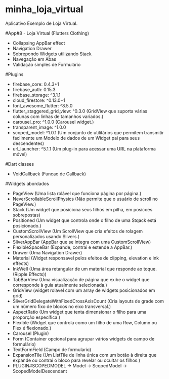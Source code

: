 # minha_loja_virtual

Aplicativo Exemplo de Loja Virtual.

#App#8 - Loja Virtual (Flutters Clothing)
* Collapsing AppBar effect
* Navigation Drawer
* Sobrepondo Widgets utilizando Stack
* Navegação em Abas
* Validação simples de Formulário


#Plugins
* firebase_core: 0.4.3+1
* firebase_auth: 0.15.3
* firebase_storage: ^3.1.1
* cloud_firestore: ^0.13.0+1
* font_awesome_flutter: ^8.5.0
* flutter_staggered_grid_view: ^0.3.0 (GridView que suporta várias colunas 
    com linhas de tamanhos variados.)
* carousel_pro: ^1.0.0 (Carousel widget.)
* transparent_image: ^1.0.0
* scoped_model: ^1.0.1 (Um conjunto de utilitários que 
    permitem transmitir facilmente um Modelo de dados de um Widget pai para seus descendentes)
* url_launcher: ^5.1.1 (Um plug-in para acessar uma URL na plataforma móvel)

#Dart classes
* VoidCallback (Funcao de Callback)

#Widgets abordados
* PageView (Uma lista rolável que funciona página por página.)
* NeverScrollableScrollPhysics (Não permite que o usuário de scroll no PageView.)
* Stack (Um widget que posiciona seus filhos em pilha, em posicoes sobrepostas)
* Positioned (Um widget que controla onde o filho de uma Stqack está posicionado.)
* CustomScrollView (Um ScrollView que cria efeitos de rolagem personalizados usando Slivers.)
* SliverAppBar (AppBar que se integra com uma CustomScrollView)
* FlexibleSpaceBar (Expande, contrai e estende a AppBar.)
* Drawer (Uma Navigation Drawer)
* Material (Widget responsavel pelos efeitos de clipping, elevation e ink effects)
* InkWell (Uma área retangular de um material que responde ao toque. (Ripple Effects))
* TabBarView (Uma visualização de página que exibe o widget 
    que corresponde à guia atualmente selecionada.)
* GridView (widget rolavel com um array de widgets posicionados em grid)
* SliverGridDelegateWithFixedCrossAxisCount (Cria layouts de grade 
    com um número fixo de blocos no eixo transversal.)
* AspectRatio (Um widget que tenta dimensionar o filho para uma proporção específica.)
* Flexible (Widget que controla como um filho de uma Row, Column ou Flex é flexionado.)
* Carousel (Plugin)
* Form (Container opcional para agrupar vários widgets de campo de formulário)
* TextFormField (Campo de formulario)
* ExpansionTile (Um ListTile de linha única com um botão à direita que expande 
    ou contrai o bloco para revelar ou ocultar os filhos.)
* PLUGIN#SCOPEDMODEL
    -> Model
    -> ScopedModel
    -> ScopedModelDescendant